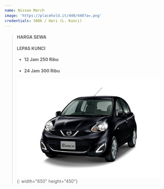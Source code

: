 ```yaml
---
name: Nissan March
image: 'https://placehold.it/440/440?a=.png'
credentials: 300k / Hari (L. Kunci)
---
```


> #### **HARGA SEWA**
>
> #### LEPAS KUNCI
>
>
> * #### 12 Jam 250 Ribu
> * #### 24 Jam 300 Ribu
>
> ![](/uploads/march.jpg){: width="650" height="450"}